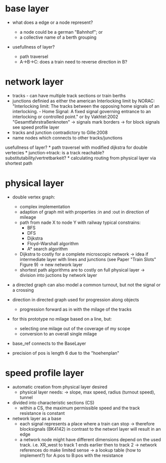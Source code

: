 # base layer

  * what does a edge or a node represent?
    * a node could be a german "Bahnhof"; or 
    * a collective name of a berth grouping

  * usefullness of layer?
    * path traversel
    * A->B->C: does a train need to reverse direction in B?

# network layer

  * tracks - can have multiple track sections or train berths
  * junctions definied as either the american Interlocking limit by NORAC:
    "Interlocking limit: The tracks between the opposing home signals of an interlocking. - Home Signal: A fixed signal governing entrance to an interlocking or controlled point."
    or by Vakhtel:2002 "Gesamtfahrstraßenknoten"
    -> signals mark borders
    -> for block signals see speed profile layer
  * tracks and junction contradictory to Gille:2008
  * name nodes which connects to other tracks/junctions

  usefullness of layer?
    * path traversel with modified dijkstra for double vertecies
    * junction->track: is a track reachable? substitutability/vertretbarkeit?
    * calculating routing from physical layer via shortest path

# physical layer

  * double vertex graph:
    * complex implementation
    * adaption of graph mit with properties :in and :out in direction of mileage
    * path from nade X to node Y with railway typical constrains:
      * BFS
      * DFS
      * Dijkstra
      * Floyd–Warshall algorithm
      * A* search algorithm
    * Dijkstra to costly for a complete microscopic network
      -> idea if intermediate layer with lines and junctions (see Paper "Train Slots" Figure 9)
      -> new network layer
    * shortest path algorithms are to costly on full physical layer
      -> division into juctions by network layer
  
  * a directed graph can also model a common turnout, but not the signal or a crossing

  * direction in directed graph used for progression along objects
    * progression forward as in with the milage of the tracks
  
  * for this prototype no milage based on a line, but:
    * selecting one milage  out of the coverage of my scope
    * conversion to an overall single milage
  
  * base_ref connects to the BaseLayer

  * precision of pos is length 6 due to the "hoehenplan"

# speed profile layer

  * automatic creation from physical layer desired
    * physical layer needs:
    -> slope, max speed, radius (turnout speed), tunnel
  * divided into characteristic sections (CS)
    * within a CS, the maximum permissible speed and the track resistance is constant
  * network layer as a base
    * each signal represents a place where a train can stop
    -> therefore blocksignals (BK4142) in contrast to the networl layer will result in an edge
    * a network node might have different dimensions depend on the used track. i.e. XR_west to track 1 ends earlier then to track 2
    -> network references do make limited sense
    -> a lookup table (how to implement?) for A:pos to B:pos with the resistance